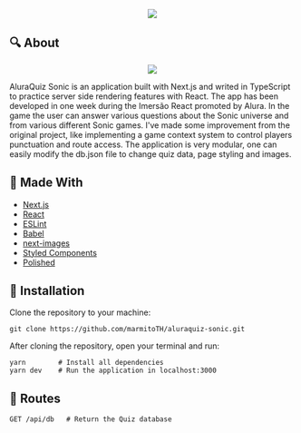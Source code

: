 <p align='center'>
  <img src='https://user-images.githubusercontent.com/25598040/106496074-36618000-649b-11eb-82eb-4243bd640f32.png'/>
</p>

## 🔍 About

<p align='center'>
  <img src='https://user-images.githubusercontent.com/25598040/106502779-90664380-64a3-11eb-922a-2841881e61aa.png'/>
</p>

AluraQuiz Sonic is an application built with Next.js and writed in TypeScript to practice server side rendering features with React. The app has been developed in one week during the Imersão React promoted by Alura. In the game the user can answer various questions about the Sonic universe and from various different Sonic games. I've made some improvement from the original project, like implementing a game context system to control players punctuation and route access. The application is very modular, one can easily modify the db.json file to change quiz data, page styling and images.

## 🔧 Made With

- [Next.js](https://nextjs.org/)
- [React](https://reactjs.org/)
- [ESLint](https://eslint.org/)
- [Babel](https://babeljs.io/)
- [next-images](https://www.npmjs.com/package/next-images)
- [Styled Components](https://styled-components.com/)
- [Polished](https://www.npmjs.com/package/polished)

## 🔌 Installation

Clone the repository to your machine:

`git clone https://github.com/marmitoTH/aluraquiz-sonic.git`

After cloning the repository, open your terminal and run:

```
yarn        # Install all dependencies
yarn dev    # Run the application in localhost:3000
```

## 🚩 Routes

```
GET /api/db   # Return the Quiz database
```
